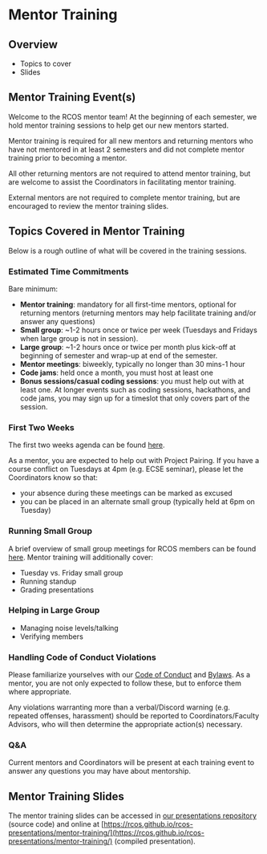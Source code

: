 # Mentor Training

## Overview
- Topics to cover
- Slides

## Mentor Training Event(s)
Welcome to the RCOS mentor team! At the beginning of each semester, we hold mentor training sessions to help get our new mentors started.

Mentor training is required for all new mentors and returning mentors who have not mentored in at least 2 semesters and did not complete mentor training prior to becoming a mentor.

All other returning mentors are not required to attend mentor training, but are welcome to assist the Coordinators in facilitating mentor training.

External mentors are not required to complete mentor training, but are encouraged to review the mentor training slides.

## Topics Covered in Mentor Training
Below is a rough outline of what will be covered in the training sessions.

### Estimated Time Commitments
Bare minimum:
  - **Mentor training**: mandatory for all first-time mentors, optional for returning mentors (returning mentors may help facilitate training and/or answer any questions)
  - **Small group**: ~1-2 hours once or twice per week (Tuesdays and Fridays when large group is not in session).  
  - **Large group**: ~1-2 hours once or twice per month plus kick-off at beginning of semester and wrap-up at end of the semester.
  - **Mentor meetings**: biweekly, typically no longer than 30 mins-1 hour
  - **Code jams**: held once a month, you must host at least one
  - **Bonus sessions/casual coding sessions**: you must help out with at least one. At longer events such as coding sessions, hackathons, and code jams, you may sign up for a timeslot that only covers part of the session.

### First Two Weeks
The first two weeks agenda can be found [here](coordinating/agenda).

As a mentor, you are expected to help out with Project Pairing. If you have a course conflict on Tuesdays at 4pm (e.g. ECSE seminar), please let the Coordinators know so that:
  - your absence during these meetings can be marked as excused
  - you can be placed in an alternate small group (typically held at 6pm on Tuesday)

<!-- ### Using Observatory as a Mentor
  - Verification
  - Setting up a small group
  - Generating small group attendance codes -->

### Running Small Group
A brief overview of small group meetings for RCOS members can be found [here](meetings/small_group_meetings). Mentor training will additionally cover:
  - Tuesday vs. Friday small group
  - Running standup
  - Grading presentations

### Helping in Large Group
  - Managing noise levels/talking
  - Verifying members

### Handling Code of Conduct Violations
Please familiarize yourselves with our [Code of Conduct](community/CODE_OF_CONDUCT) and [Bylaws](community/bylaws). As a mentor, you are not only expected to follow these, but to enforce them where appropriate.

Any violations warranting more than a verbal/Discord warning (e.g. repeated offenses, harassment) should be reported to Coordinators/Faculty Advisors, who will then determine the appropriate action(s) necessary.

<!--
TODO: flesh this out further
Example enforcing manuals:
Ada Initiative template: http://geekfeminism.wikia.com/wiki/Conference_anti-harassment/Responding_to_reports
Django project enforcement manual: https://www.djangoproject.com/conduct/enforcement-manual/
-->

### Q&A
Current mentors and Coordinators will be present at each training event to answer any questions you may have about mentorship.

## Mentor Training Slides

The mentor training slides can be accessed in [our presentations repository](https://github.com/rcos/presentations/tree/master/mentor-training) (source code) and online at [https://rcos.github.io/rcos-presentations/mentor-training/](https://rcos.github.io/rcos-presentations/mentor-training/)  (compiled presentation).
